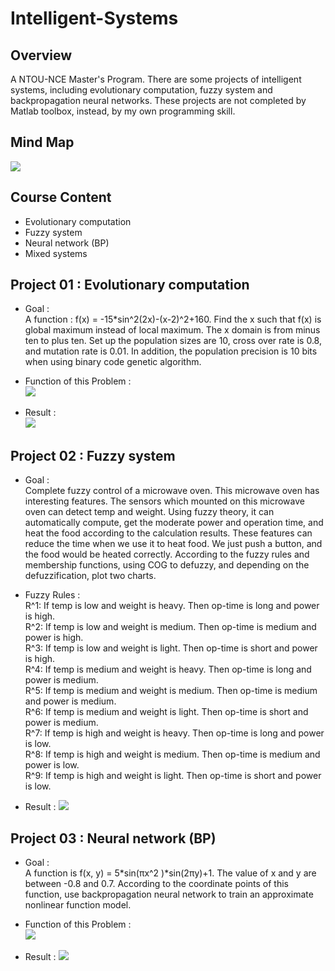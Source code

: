 # Intelligent-Systems
## Overview
A NTOU-NCE Master's Program. There are some projects of intelligent systems, including evolutionary computation, fuzzy system and backpropagation neural networks. These projects are not completed by Matlab toolbox, instead, by my own programming skill.
>

## Mind Map
![](https://github.com/tailer954/Intelligent-Systems/blob/master/%E6%99%BA%E6%85%A7%E5%9E%8B%E7%B3%BB%E7%B5%B1%E6%A6%82%E8%AB%96.png)
>

## Course Content
- Evolutionary computation
- Fuzzy system
- Neural network (BP)
- Mixed systems
>

## Project 01 : Evolutionary computation
- Goal :    
A function : f(x) = -15*sin^2⁡(2x)-(x-2)^2+160. Find the x such that f(x) is global maximum instead of local maximum. The x domain is from minus ten to plus ten. Set up the population sizes are 10, cross over rate is 0.8, and mutation rate is 0.01. In addition, the population precision is 10 bits when using binary code genetic algorithm.
>
- Function of this Problem :    
![](https://github.com/tailer954/Intelligent-Systems/blob/master/Evolutionary%20Computation/Function%20of%20this%20Problem.png)
>
- Result :    
![](https://github.com/tailer954/Intelligent-Systems/blob/master/Evolutionary%20Computation/Result.png)
>

## Project 02 : Fuzzy system
- Goal :    
Complete fuzzy control of a microwave oven. This microwave oven has interesting features. The sensors which mounted on this microwave oven can detect temp and weight. Using fuzzy theory, it can automatically compute, get the moderate power and operation time, and heat the food according to the calculation results. These features can reduce the time when we use it to heat food. We just push a button, and the food would be heated correctly. According to the fuzzy rules and membership functions, using COG to defuzzy, and depending on the defuzzification, plot two charts.
>
- Fuzzy Rules :   
R^1: If temp is low and weight is heavy. Then op-time is long and power is high.  
R^2: If temp is low and weight is medium. Then op-time is medium and power is high.  
R^3: If temp is low and weight is light. Then op-time is short and power is high.  
R^4: If temp is medium and weight is heavy. Then op-time is long and power is medium.  
R^5: If temp is medium and weight is medium. Then op-time is medium and power is medium.  
R^6: If temp is medium and weight is light. Then op-time is short and power is medium.  
R^7: If temp is high and weight is heavy. Then op-time is long and power is low.  
R^8: If temp is high and weight is medium. Then op-time is medium and power is low.  
R^9: If temp is high and weight is light. Then op-time is short and power is low.  

>
- Result : ![](https://github.com/tailer954/Intelligent-Systems/blob/master/Fuzzy%20System/Result.PNG)
>

## Project 03 :  Neural network (BP)
>
- Goal :    
A function is f(x, y) = 5*sin(πx^2 )*sin(2πy)+1. The value of x and y are between -0.8 and 0.7. According to the coordinate points of this function, use backpropagation neural network to train an approximate nonlinear function model.
>
- Function of this Problem :    
![](https://github.com/tailer954/Intelligent-Systems/blob/master/Neural%20Networks/Function%20of%20this%20Problem.png)
>
- Result : ![](https://github.com/tailer954/Intelligent-Systems/blob/master/Neural%20Networks/Result.PNG)
>

